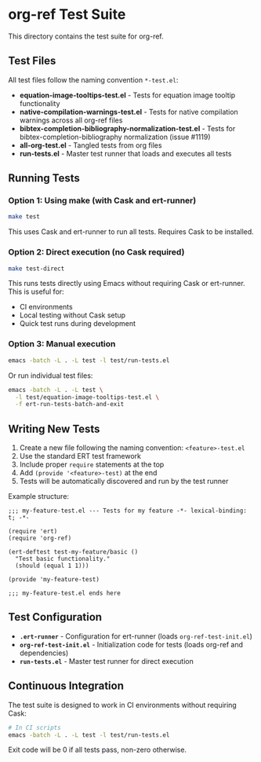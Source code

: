 # org-ref Test Suite

This directory contains the test suite for org-ref.

## Test Files

All test files follow the naming convention `*-test.el`:

- **equation-image-tooltips-test.el** - Tests for equation image tooltip functionality
- **native-compilation-warnings-test.el** - Tests for native compilation warnings across all org-ref files
- **bibtex-completion-bibliography-normalization-test.el** - Tests for bibtex-completion-bibliography normalization (issue #1119)
- **all-org-test.el** - Tangled tests from org files
- **run-tests.el** - Master test runner that loads and executes all tests

## Running Tests

### Option 1: Using make (with Cask and ert-runner)

```bash
make test
```

This uses Cask and ert-runner to run all tests. Requires Cask to be installed.

### Option 2: Direct execution (no Cask required)

```bash
make test-direct
```

This runs tests directly using Emacs without requiring Cask or ert-runner. This is useful for:
- CI environments
- Local testing without Cask setup
- Quick test runs during development

### Option 3: Manual execution

```bash
emacs -batch -L . -L test -l test/run-tests.el
```

Or run individual test files:

```bash
emacs -batch -L . -L test \
  -l test/equation-image-tooltips-test.el \
  -f ert-run-tests-batch-and-exit
```

## Writing New Tests

1. Create a new file following the naming convention: `<feature>-test.el`
2. Use the standard ERT test framework
3. Include proper `require` statements at the top
4. Add `(provide '<feature>-test)` at the end
5. Tests will be automatically discovered and run by the test runner

Example structure:

```elisp
;;; my-feature-test.el --- Tests for my feature -*- lexical-binding: t; -*-

(require 'ert)
(require 'org-ref)

(ert-deftest test-my-feature/basic ()
  "Test basic functionality."
  (should (equal 1 1)))

(provide 'my-feature-test)

;;; my-feature-test.el ends here
```

## Test Configuration

- **`.ert-runner`** - Configuration for ert-runner (loads `org-ref-test-init.el`)
- **`org-ref-test-init.el`** - Initialization code for tests (loads org-ref and dependencies)
- **`run-tests.el`** - Master test runner for direct execution

## Continuous Integration

The test suite is designed to work in CI environments without requiring Cask:

```bash
# In CI scripts
emacs -batch -L . -L test -l test/run-tests.el
```

Exit code will be 0 if all tests pass, non-zero otherwise.
